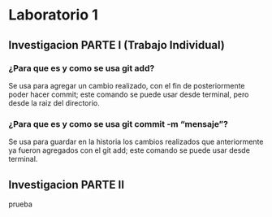# Laboratorio 1

## Investigacion PARTE I (Trabajo Individual)

### ¿Para que es y como se usa git add?
Se usa para agregar un cambio realizado, con el fin de posteriormente poder hacer commit; este comando se puede usar desde terminal, pero desde la raiz del directorio.
### ¿Para que es y como se usa git commit -m “mensaje”?
Se usa para guardar en la historia los cambios realizados que anteriormente ya fueron agregados con el git add; este comando se puede usar desde terminal.

## Investigacion PARTE II
prueba